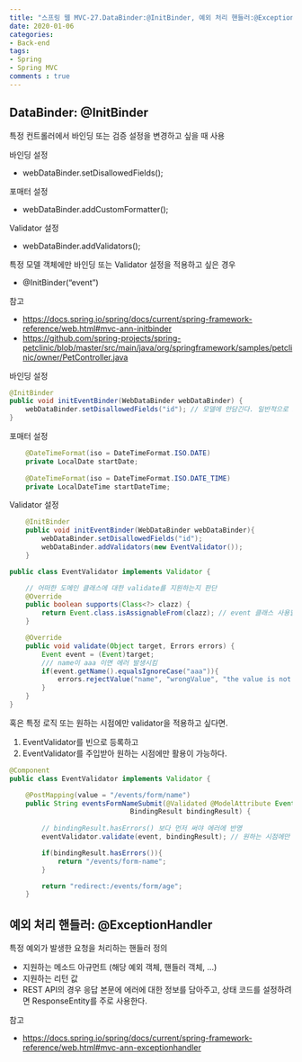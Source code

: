 ```yaml
---  
title: "스프링 웹 MVC-27.DataBinder:@InitBinder, 예외 처리 핸들러:@ExceptionHandler"
date: 2020-01-06
categories: 
- Back-end
tags:
- Spring 
- Spring MVC
comments : true
---
```


## DataBinder: @InitBinder
특정 컨트롤러에서 바인딩 또는 검증 설정을 변경하고 싶을 때 사용

바인딩 설정
- webDataBinder.setDisallowedFields();

포매터 설정
- webDataBinder.addCustomFormatter();

Validator 설정
- webDataBinder.addValidators();

특정 모델 객체에만 바인딩 또는 Validator 설정을 적용하고 싶은 경우
- @InitBinder(“event”)

참고
- https://docs.spring.io/spring/docs/current/spring-framework-reference/web.html#mvc-ann-initbinder
- https://github.com/spring-projects/spring-petclinic/blob/master/src/main/java/org/springframework/samples/petclinic/owner/PetController.java


바인딩 설정
~~~java
@InitBinder
public void initEventBinder(WebDataBinder webDataBinder) {
    webDataBinder.setDisallowedFields("id"); // 모델에 안담긴다. 일반적으로 ID 값은 모델에 담기지 않고 생성할때 시퀸스
}
~~~

포매터 설정
~~~java
    @DateTimeFormat(iso = DateTimeFormat.ISO.DATE)
    private LocalDate startDate;
    
    @DateTimeFormat(iso = DateTimeFormat.ISO.DATE_TIME)
    private LocalDateTime startDateTime;
~~~

Validator 설정
~~~java
    @InitBinder
    public void initEventBinder(WebDataBinder webDataBinder){
        webDataBinder.setDisallowedFields("id");
        webDataBinder.addValidators(new EventValidator());
    }
~~~    

~~~java
public class EventValidator implements Validator {

    // 어떠한 도메인 클래스에 대한 validate를 지원하는지 판단
    @Override
    public boolean supports(Class<?> clazz) {
        return Event.class.isAssignableFrom(clazz); // event 클래스 사용할때 validate
    }

    @Override
    public void validate(Object target, Errors errors) {
        Event event = (Event)target;
        /// name이 aaa 이면 에러 발생시킴
        if(event.getName().equalsIgnoreCase("aaa")){
            errors.rejectValue("name", "wrongValue", "the value is not allowed(aaa)");
        }
    }
}
~~~


혹은 특정 로직 또는 원하는 시점에만 validator을 적용하고 싶다면.
1. EventValidator를 빈으로 등록하고
2. EventValidator를 주입받아 원하는 시점에만 활용이 가능하다.
~~~java
@Component
public class EventValidator implements Validator {
~~~
~~~java
    @PostMapping(value = "/events/form/name")
    public String eventsFormNameSubmit(@Validated @ModelAttribute Event event,
                              BindingResult bindingResult) {
        
        // bindingResult.hasErrors() 보다 먼저 써야 에러에 반영
        eventValidator.validate(event, bindingResult); // 원하는 시점에만 validate 적용 가능

        if(bindingResult.hasErrors()){
            return "/events/form-name";
        }

        return "redirect:/events/form/age";
    }
~~~    



## 예외 처리 핸들러: @ExceptionHandler
특정 예외가 발생한 요청을 처리하는 핸들러 정의
- 지원하는 메소드 아규먼트 (해당 예외 객체, 핸들러 객체, ...)
- 지원하는 리턴 값
- REST API의 경우 응답 본문에 에러에 대한 정보를 담아주고, 상태 코드를 설정하려면 ResponseEntity를 주로 사용한다.

참고
- https://docs.spring.io/spring/docs/current/spring-framework-reference/web.html#mvc-ann-exceptionhandler




